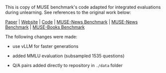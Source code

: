 This is copy of MUSE benchmark's code adapted for integrated evaluations during unlearning. See references to the original work below:

[Paper](https://www.arxiv.org/abs/2407.06460) | [Website](https://muse-bench.github.io/) | [Code](https://github.com/swj0419/muse_bench) | [MUSE-News Benchmark](https://huggingface.co/datasets/muse-bench/MUSE-News) | [MUSE-News Benchmark](https://huggingface.co/datasets/muse-bench/MUSE-News) |  [MUSE-Books Benchmark](https://huggingface.co/datasets/muse-bench/MUSE-Books) 

The following changes were made:

- use vLLM for faster generations

- added MMLU evaluation (subsampled 1535 questions)

- Q/A pairs added directly to repository in ```./data``` folder